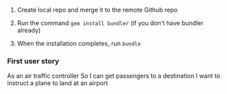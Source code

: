 1. Create local repo and merge it to the remote Github repo

2. Run the command `gem install bundler` (if you don't have bundler already)

3. When the installation completes, run `bundle`

### First user story
As an air traffic controller 
So I can get passengers to a destination 
I want to instruct a plane to land at an airport
